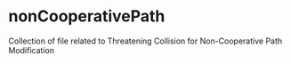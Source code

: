 # nonCooperativePath
Collection of file related to Threatening Collision for Non-Cooperative Path Modification
